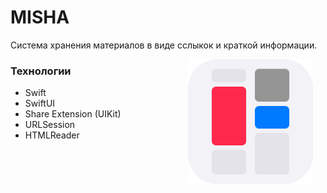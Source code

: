 # MISHA

Система хранения материалов в виде сслыкок и краткой информации.

<img src="https://github.com/IFraimG/misha-web/blob/main/src/assets/icon.svg" width="200" align="right" hspace="20">

### Технологии

* Swift
* SwiftUI
* Share Extension (UIKit)
* URLSession
* HTMLReader
